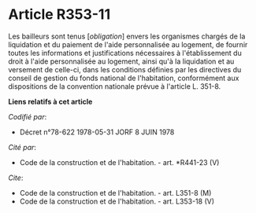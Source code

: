# Article R353-11

Les bailleurs sont tenus [*obligation*] envers les organismes chargés de la liquidation et du paiement de l'aide
personnalisée au logement, de fournir toutes les informations et justifications nécessaires à l'établissement du droit à
l'aide personnalisée au logement, ainsi qu'à la liquidation et au versement de celle-ci, dans les conditions définies par les
directives du conseil de gestion du fonds national de l'habitation, conformément aux dispositions de la convention nationale
prévue à l'article L. 351-8.

**Liens relatifs à cet article**

_Codifié par_:

  - Décret n°78-622 1978-05-31 JORF 8 JUIN 1978

_Cité par_:

  - Code de la construction et de l'habitation. - art. *R441-23 (V)

_Cite_:

  - Code de la construction et de l'habitation. - art. L351-8 (M)
  - Code de la construction et de l'habitation. - art. L353-18 (V)
